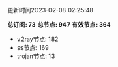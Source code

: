 更新时间2023-02-08 02:25:48

**总订阅: 73**
**总节点: 947**
**有效节点: 364**
- v2ray节点: 182
- ss节点: 169
- trojan节点: 13
